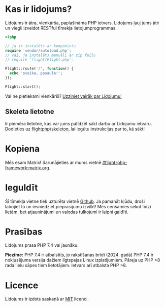 # Kas ir lidojums?

Lidojums ir ātra, vienkārša, paplašināma PHP ietvars.
Lidojums ļauj jums ātri un viegli izveidot RESTful tīmekļa lietojumprogrammas.

```php
<?php

// ja ir instalēts ar komponistu
require 'vendor/autoload.php';
// vai, ja instalēts manuāli ar zip failu
// require 'flight/Flight.php';

Flight::route('/', function() {
  echo 'sveika, pasaule!';
});

Flight::start();
```

Vai ne pietiekami vienkārši? [Uzziniet vairāk par Lidojumu!](learn)

## Skeleta lietotne
Ir piemēra lietotne, kas var jums palīdzēt sākt darbu ar Lidojumu ietvaru. Dodieties uz [flightphp/skeleton](https://github.com/flightphp/skeleton), lai iegūtu instrukcijas par to, kā sākt!

# Kopiena

Mēs esam Matrix! Sarunājieties ar mums vietnē [#flight-php-framework:matrix.org](https://matrix.to/#/#flight-php-framework:matrix.org).

# Ieguldīt

Šī tīmekļa vietne tiek uzturēta vietnē [Github](https://github.com/flightphp/docs). Ja pamanāt kļūdu, droši labojiet to un iesniedziet pieprasījumu izvilkt!
Mēs cenšamies sekot līdzi lietām, bet atjauninājumi un valodas tulkojumi ir laipni gaidīti.

# Prasības

Lidojums prasa PHP 7.4 vai jaunāku.

**Piezīme:** PHP 7.4 ir atbalstīts, jo rakstīšanas brīdī (2024. gadā) PHP 7.4 ir noklusējuma versija dažiem ilgtspejas Linux izplatījumiem. Pāreja uz PHP >8 rada lielu sāpes tiem lietotājiem. Ietvars arī atbalsta PHP >8.

# Licence

Lidojums ir izdots saskaņā ar [MIT](https://github.com/flightphp/core/blob/master/LICENSE) licenci.